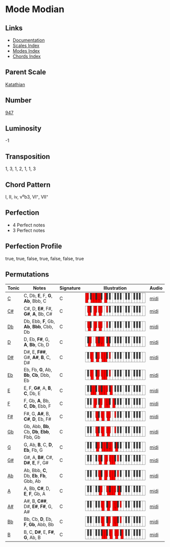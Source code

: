 # Mode Modian

## Links

- [Documentation](README.md)
- [Scales Index](Scales.md)
- [Modes Index](Modes.md)
- [Chords Index](Chords.md)

## Parent Scale

[Katathian](ScaleKatathian.md)

## Number

[947](https://ianring.com/musictheory/scales/947)

## Luminosity

-1

## Transposition

1, 3, 1, 2, 1, 1, 3

## Chord Pattern

I, II, iv, v⁰b3, VI⁺, VII⁺

## Perfection

- 4 Perfect notes
- 3 Perfect notes

## Perfection Profile

true, true, false, true, false, false, true

## Permutations

| Tonic | Notes | Signature | Illustration | Audio |
|-------|-------|-----------|--------------|-------|
| [C](ModeCNaturalModian.md) | C, Db, **E**, F, **G**, **Ab**, Bbb, C | C | ![CNaturalModian](ModeCNaturalModian.png) | [midi](https://github.com/edipermadi/music/blob/main/docs/ModeCNaturalModian.mid?raw=true) |
| [C#](ModeCSharpModian.md) | C#, D, **E#**, F#, **G#**, **A**, Bb, C# | C | ![CSharpModian](ModeCSharpModian.png) | [midi](https://github.com/edipermadi/music/blob/main/docs/ModeCSharpModian.mid?raw=true) |
| [Db](ModeDFlatModian.md) | Db, Ebb, **F**, Gb, **Ab**, **Bbb**, Cbb, Db | C | ![DFlatModian](ModeDFlatModian.png) | [midi](https://github.com/edipermadi/music/blob/main/docs/ModeDFlatModian.mid?raw=true) |
| [D](ModeDNaturalModian.md) | D, Eb, **F#**, G, **A**, **Bb**, Cb, D | C | ![DNaturalModian](ModeDNaturalModian.png) | [midi](https://github.com/edipermadi/music/blob/main/docs/ModeDNaturalModian.mid?raw=true) |
| [D#](ModeDSharpModian.md) | D#, E, **F##**, G#, **A#**, **B**, C, D# | C | ![DSharpModian](ModeDSharpModian.png) | [midi](https://github.com/edipermadi/music/blob/main/docs/ModeDSharpModian.mid?raw=true) |
| [Eb](ModeEFlatModian.md) | Eb, Fb, **G**, Ab, **Bb**, **Cb**, Dbb, Eb | C | ![EFlatModian](ModeEFlatModian.png) | [midi](https://github.com/edipermadi/music/blob/main/docs/ModeEFlatModian.mid?raw=true) |
| [E](ModeENaturalModian.md) | E, F, **G#**, A, **B**, **C**, Db, E | C | ![ENaturalModian](ModeENaturalModian.png) | [midi](https://github.com/edipermadi/music/blob/main/docs/ModeENaturalModian.mid?raw=true) |
| [F](ModeFNaturalModian.md) | F, Gb, **A**, Bb, **C**, **Db**, Ebb, F | C | ![FNaturalModian](ModeFNaturalModian.png) | [midi](https://github.com/edipermadi/music/blob/main/docs/ModeFNaturalModian.mid?raw=true) |
| [F#](ModeFSharpModian.md) | F#, G, **A#**, B, **C#**, **D**, Eb, F# | C | ![FSharpModian](ModeFSharpModian.png) | [midi](https://github.com/edipermadi/music/blob/main/docs/ModeFSharpModian.mid?raw=true) |
| [Gb](ModeGFlatModian.md) | Gb, Abb, **Bb**, Cb, **Db**, **Ebb**, Fbb, Gb | C | ![GFlatModian](ModeGFlatModian.png) | [midi](https://github.com/edipermadi/music/blob/main/docs/ModeGFlatModian.mid?raw=true) |
| [G](ModeGNaturalModian.md) | G, Ab, **B**, C, **D**, **Eb**, Fb, G | C | ![GNaturalModian](ModeGNaturalModian.png) | [midi](https://github.com/edipermadi/music/blob/main/docs/ModeGNaturalModian.mid?raw=true) |
| [G#](ModeGSharpModian.md) | G#, A, **B#**, C#, **D#**, **E**, F, G# | C | ![GSharpModian](ModeGSharpModian.png) | [midi](https://github.com/edipermadi/music/blob/main/docs/ModeGSharpModian.mid?raw=true) |
| [Ab](ModeAFlatModian.md) | Ab, Bbb, **C**, Db, **Eb**, **Fb**, Gbb, Ab | C | ![AFlatModian](ModeAFlatModian.png) | [midi](https://github.com/edipermadi/music/blob/main/docs/ModeAFlatModian.mid?raw=true) |
| [A](ModeANaturalModian.md) | A, Bb, **C#**, D, **E**, **F**, Gb, A | C | ![ANaturalModian](ModeANaturalModian.png) | [midi](https://github.com/edipermadi/music/blob/main/docs/ModeANaturalModian.mid?raw=true) |
| [A#](ModeASharpModian.md) | A#, B, **C##**, D#, **E#**, **F#**, G, A# | C | ![ASharpModian](ModeASharpModian.png) | [midi](https://github.com/edipermadi/music/blob/main/docs/ModeASharpModian.mid?raw=true) |
| [Bb](ModeBFlatModian.md) | Bb, Cb, **D**, Eb, **F**, **Gb**, Abb, Bb | C | ![BFlatModian](ModeBFlatModian.png) | [midi](https://github.com/edipermadi/music/blob/main/docs/ModeBFlatModian.mid?raw=true) |
| [B](ModeBNaturalModian.md) | B, C, **D#**, E, **F#**, **G**, Ab, B | C | ![BNaturalModian](ModeBNaturalModian.png) | [midi](https://github.com/edipermadi/music/blob/main/docs/ModeBNaturalModian.mid?raw=true) |
